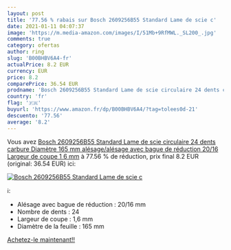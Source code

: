 ```yaml
---
layout: post
title: '77.56 % rabais sur Bosch 2609256B55 Standard Lame de scie c'
date: 2021-01-11 04:07:37
image: 'https://m.media-amazon.com/images/I/51Mb+9RfMWL._SL200_.jpg'
comments: true
category: ofertas
author: ring
slug: 'B00BHBV6A4-fr'
actualPrice: 8.2 EUR
currency: EUR
price: 8.2
comparePrice: 36.54 EUR
prodname: 'Bosch 2609256B55 Standard Lame de scie circulaire 24 dents carbure Diamètre 165 mm alésage/alésage avec bague de réduction 20/16 Largeur de coupe 1 6 mm'
country: 'fr'
flag: '🇫🇷'
buyurl: 'https://www.amazon.fr/dp/B00BHBV6A4/?tag=tolees0d-21'
descuento: '77.56'
average: '8.2'
---
```


Vous avez [Bosch 2609256B55 Standard Lame de scie circulaire 24 dents carbure Diamètre 165 mm alésage/alésage avec bague de réduction 20/16 Largeur de coupe 1 6 mm](https://www.amazon.fr/dp/B00BHBV6A4/?tag=tolees0d-21)  à  77.56 % de réduction, prix final  8.2 EUR (original: 36.54 EUR) ici:

[![Bosch 2609256B55 Standard Lame de scie c](https://m.media-amazon.com/images/I/51Mb+9RfMWL._SL200_.jpg)](https://www.amazon.fr/dp/B00BHBV6A4/?tag=tolees0d-21)

ℹ️:

- Alésage avec bague de réduction : 20/16 mm
- Nombre de dents : 24
- Largeur de coupe : 1,6 mm
- Diamètre de la feuille : 165 mm

[Achetez-le maintenant!!](https://www.amazon.fr/dp/B00BHBV6A4/?tag=tolees0d-21)
